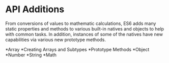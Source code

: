 # API Additions

From conversions of values to mathematic calculations, ES6 adds many static properties and methods to various built-in natives and objects to help with common tasks. In addition, instances of some of the natives have new capabilities via various new prototype methods.

*Array
*Creating Arrays and Subtypes
*Prototype Methods
*Object
*Number
*String
*Math
